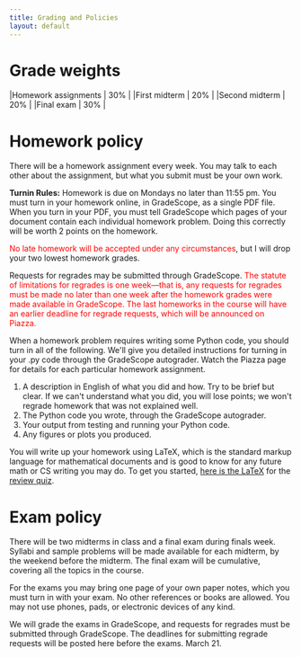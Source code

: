 ```yaml
---
title: Grading and Policies
layout: default
---
```


# Grade weights

|Homework assignments  | 30% |
|First midterm         | 20% |
|Second midterm        | 20% |
|Final exam            | 30% |

# Homework policy

There will be a homework assignment every week. You may talk to each
other about the assignment, but what you submit must be your own work. 

<b>Turnin Rules:</b>
Homework is due on Mondays no later than 11:55 pm. 
You must turn in your homework online, in GradeScope, 
as a single PDF file.
When you turn in your PDF, you must tell GradeScope which pages
of your document contain each individual homework problem.
Doing this correctly will be worth 2 points on the homework.

<span style="color:red">No late homework will be accepted
under any circumstances</span>, 
but I will drop your two lowest homework grades.

Requests for regrades may be submitted through GradeScope.
<span style="color:red">The statute of
limitations for regrades is one week<span>&mdash;that is, any requests
for regrades must be made no later than one week after the homework
grades were made available in GradeScope. 
The last homeworks in the course will have an earlier deadline for
regrade requests, which will be announced on Piazza.
</span>

When a homework problem requires writing some Python code, 
you should turn in all of the following. We'll give you detailed
instructions for turning in your .py code through the GradeScope
autograder. 
Watch the Piazza page for details for each particular homework assignment.

1. A description in English of what you did and how. Try to be brief
but clear. If we can't understand what you did, you will lose points;
we won't regrade homework that was not explained well.
2. The Python code you wrote, through the GradeScope autograder.
3. Your output from testing and running your Python code.
4. Any figures or plots you produced.

You will write up your homework using LaTeX, 
which is the standard markup language for mathematical documents
and is good to know for any future math or CS writing you may do.
To get you started, [here is the LaTeX](http://www.cs.ucsb.edu/~gilbert/cs111/old/cs111Fall2010/quiz/quiz.tex) for the [review quiz](http://www.cs.ucsb.edu/~gilbert/cs111/old/cs111Fall2010/quiz/quiz.pdf).

# Exam policy

There will be two midterms in class and a final exam during finals week.
Syllabi and sample problems will be made available for each midterm,
by the weekend before the midterm.
The final exam will be cumulative, covering all the topics in the course.

For the exams you may bring one page of your own paper notes,
which you must turn in with your exam.
No other references or books are allowed.
You may not use phones, pads, or electronic devices of any kind.

We will grade the exams in GradeScope, 
and requests for regrades must be submitted through GradeScope.
The deadlines for submitting regrade requests will be posted here before the exams.
March 21.

